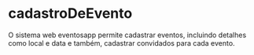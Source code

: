 # cadastroDeEvento
O sistema web eventosapp permite cadastrar eventos, incluindo detalhes como local e data e também, cadastrar convidados para cada evento.
